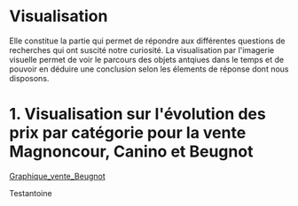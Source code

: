 # Visualisation
Elle constitue la partie qui permet de répondre aux différentes questions de recherches qui ont suscité notre curiosité. La visualisation par l'imagerie visuelle permet de voir le parcours des objets antqiues dans le temps et de pouvoir en déduire une conclusion selon les élements de réponse dont nous disposons.

# 1. Visualisation sur l'évolution des prix par catégorie pour la vente Magnoncour, Canino et Beugnot

[Graphique_vente_Beugnot](https://public.flourish.studio/visualisation/6068274/)
<div class="flourish-embed flourish-chart" data-src="visualisation/6068274"><script src="https://public.flourish.studio/resources/embed.js"></script></div>

Testantoine
